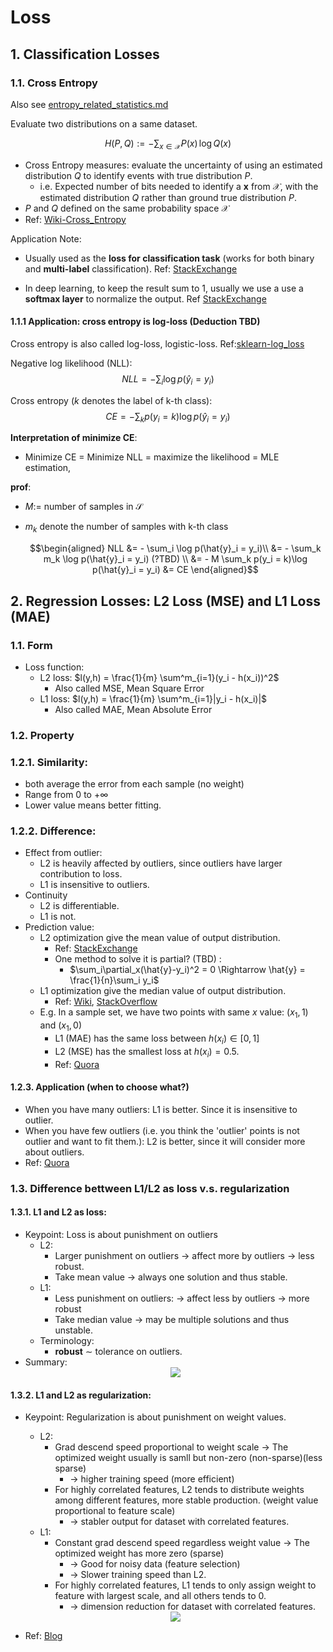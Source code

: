 # Loss

## 1. Classification Losses

### 1.1. Cross Entropy



Also see [entropy_related_statistics.md](../math_topics/entropy_related_statistics.md)

Evaluate two distributions on a same dataset. 

$$H(P,Q):=-\sum _{x\in {\mathcal {X}}}P(x)\,\log Q(x)$$ 

- Cross Entropy measures: evaluate the uncertainty of using an estimated distribution $Q$ to identify events with true distribution $P$.
  - i.e. Expected number of bits needed to identify a $\boldsymbol{x}$ from $\mathcal{X}$, with the estimated distribution $Q$ rather than ground true distribution $P$.
- $P$ and $Q$ defined on the same probability space $\mathcal{X}$
- Ref: [Wiki-Cross_Entropy](https://en.wikipedia.org/wiki/Cross_entropy)

Application Note:

- Usually used as the **loss for classification task** (works for both binary and **multi-label** classification). Ref: [StackExchange](https://stats.stackexchange.com/questions/207794/what-loss-function-for-multi-class-multi-label-classification-tasks-in-neural-n)

- In deep learning, to keep the result sum to 1, usually we use a use a **softmax layer** to normalize the output. Ref [StackExchange](https://stats.stackexchange.com/questions/207794/what-loss-function-for-multi-class-multi-label-classification-tasks-in-neural-n)

#### 1.1.1 Application: cross entropy is log-loss (Deduction TBD)


Cross entropy is also called log-loss, logistic-loss. Ref:[sklearn-log_loss](https://scikit-learn.org/stable/modules/generated/sklearn.metrics.log_loss.html)


Negative log likelihood (NLL):
$$NLL = - \sum_i \log p(\hat{y}_i = y_i)$$

Cross entropy ($k$ denotes the label of k-th class):
$$CE = - \sum_k p(y_i = k)\log p(\hat{y}_i = y_i)$$

**Interpretation of minimize CE**: 

- Minimize CE = Minimize NLL = maximize the likelihood = MLE estimation, 
  
**prof**:

- $M:=$ number of samples in $\mathcal{S}$
- $m_k$ denote the number of samples with k-th class

  $$\begin{aligned}
    NLL &= - \sum_i \log p(\hat{y}_i = y_i)\\
    &= - \sum_k m_k \log p(\hat{y}_i = y_i) (?TBD) \\
    &= - M \sum_k p(y_i = k)\log p(\hat{y}_i = y_i)
    &= CE
  \end{aligned}$$

<!-- $$\begin{aligned}
      NLL(\mathcal{S}|\theta) & = - \sum^M_{i=1} \log[ p(\hat{y}_i = y_i|\boldsymbol{x}_i) ]\\
      & \underset{LR}{=} - \sum^M_{i=1} H_i(P_{(Y| S)}, P_{(\hat{y} | S)})\\
      & = M\cdot J(\theta)
  \end{aligned}$$ -->




## 2. Regression Losses: L2 Loss (MSE) and L1 Loss (MAE) 

### 1.1. Form

- Loss function:
  - L2 loss: $l(y,h) = \frac{1}{m} \sum^m_{i=1}(y_i - h(x_i))^2$
    - Also called MSE, Mean Square Error
  - L1 loss: $l(y,h) = \frac{1}{m} \sum^m_{i=1}|y_i - h(x_i)|$
    - Also called MAE, Mean Absolute Error

### 1.2. Property

### 1.2.1. Similarity: 

- both average the error from each sample (no weight)
- Range from 0 to $+\infty$
- Lower value means better fitting.

### 1.2.2. Difference:

- Effect from outlier:
  - L2 is heavily affected by outliers, since outliers have larger contribution to loss.
  - L1 is insensitive to outliers.
- Continuity
  - L2 is differentiable.
  - L1 is not.
- Prediction value:
  - L2 optimization give the mean value of output distribution.
    - Ref: [StackExchange](https://stats.stackexchange.com/questions/428169/can-someone-give-the-intuition-behind-mean-absolute-error-and-the-median)
    - One method to solve it is partial? (TBD) : 
      - $\sum_i\partial_x(\hat{y}-y_i)^2 = 0 \Rightarrow \hat{y} = \frac{1}{n}\sum_i y_i$
  - L1 optimization give the median value of output distribution.
    - Ref: [Wiki](https://en.wikipedia.org/wiki/Mean_absolute_error#Optimality_property), [StackOverflow](https://math.stackexchange.com/questions/113270/the-median-minimizes-the-sum-of-absolute-deviations-the-ell-1-norm/113336#113336)
  - E.g. In a sample set, we have two points with same $x$ value: $(x_1, 1)$ and $(x_1, 0)$
    - L1 (MAE) has the same loss between $h(x_i)\in[0,1]$
    - L2 (MSE) has the smallest loss at $h(x_i) = 0.5$.
    - Ref: [Quora](https://www.quora.com/How-would-a-model-change-if-we-minimized-absolute-error-instead-of-squared-error-What-about-the-other-way-around)

#### 1.2.3. Application (when to choose what?)

- When you have many outliers:
L1 is better. Since it is insensitive to outlier.
- When you have few outliers (i.e. you think the 'outlier' points is not outlier and want to fit them.):
L2 is better, since it will consider more about outliers.
- Ref: [Quora](https://www.quora.com/How-would-a-model-change-if-we-minimized-absolute-error-instead-of-squared-error-What-about-the-other-way-around)


### 1.3. Difference bettween L1/L2 as loss v.s. regularization

#### 1.3.1. L1 and L2 as loss:

- Keypoint: Loss is about punishment on outliers
  - L2: 
    - Larger punishment on outliers $\rightarrow$ affect more by outliers $\rightarrow$ less robust.
    - Take mean value $\rightarrow$ always one solution and thus stable.
  - L1:
    - Less punishment on outliers: $\rightarrow$ affect less by outliers $\rightarrow$ more robust
    - Take median value $\rightarrow$ may be multiple solutions and thus unstable.
  - Terminology: 
    - **robust** $\sim$ tolerance on outliers.
- Summary:
  <div  align="center"><img src=http://www.chioka.in/wp-content/uploads/2013/12/L1-vs-L2-properties-loss-function.png style = "zoom:100%"></div>

#### 1.3.2. L1 and L2 as regularization:

- Keypoint: Regularization is about punishment on weight values.
  - L2: 
    - Grad descend speed proportional to weight scale 
    $\rightarrow$ The optimized weight usually is samll but non-zero (non-sparse)(less sparse)
        - $\rightarrow$ higher training speed (more efficient)
    - For highly correlated features, L2 tends to distribute weights among different features, more stable production. (weight value proportional to feature scale)
      - $\rightarrow$ stabler output for dataset with correlated features.
  - L1: 
    - Constant grad descend speed regardless weight value 
    $\rightarrow$ The optimized weight has more zero (sparse)
      - $\rightarrow$ Good for noisy data (feature selection)
      - $\rightarrow$ Slower training speed than L2.
    - For highly correlated features, L1 tends to only assign weight to feature with largest scale, and all others tends to 0.
      - $\rightarrow$ dimension reduction for dataset with correlated features. 
  <div  align="center"><img src=http://www.chioka.in/wp-content/uploads/2013/12/L1-vs-L2-properties-regularization.png style = "zoom:100%"></div>

- Ref: [Blog](http://www.chioka.in/differences-between-l1-and-l2-as-loss-function-and-regularization/)


